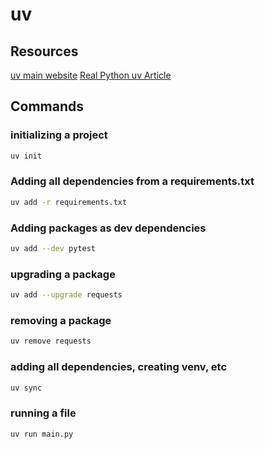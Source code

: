 # uv

## Resources
[uv main website](https://docs.astral.sh/uv/)
[Real Python uv Article](https://realpython.com/python-uv/)

## Commands

### initializing a project
```bash
uv init
```

### Adding all dependencies from a requirements.txt
```bash
uv add -r requirements.txt
```

### Adding packages as dev dependencies
```bash
uv add --dev pytest
```

### upgrading a package
```bash
uv add --upgrade requests
```

### removing a package
```bash
uv remove requests
```

### adding all dependencies, creating venv, etc
```bash
uv sync
```


### running a file
```bash
uv run main.py
```